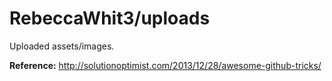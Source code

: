 # RebeccaWhit3/uploads

Uploaded assets/images.

**Reference:**
http://solutionoptimist.com/2013/12/28/awesome-github-tricks/
